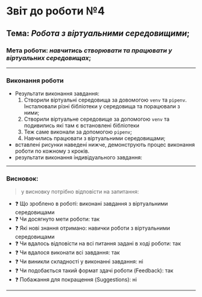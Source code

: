 # Звіт до роботи №4
## Тема: _Робота з віртуальними середовищими_;
### Мета роботи: _навчитись створювати та працювати у віртуальних середовищах_;

---
### Виконання роботи
- Результати виконання завдання:
    1. Створили віртуальні середовища за довомогою `venv` та `pipenv`. Інсталювали різні бібліотеки у середовища та порацювали з ними;
    1. Створили віртуальне середовище за допомогою `venv` та подивились які там є встановлені бібліотеки
    1. Теж саме виконали за допомогою `pipenv`;
    1. Навчились працювати з віртуальними середовищами;
- вставлені рисунки наведені нижче, демонструють процес виконання роботи по кожному з кроків. 
- результати виконання індивідуального завдання:

---
### Висновок: 
> у висновку потрібно відповісти на запитання:

- :question: Що зроблено в роботі: виконані завдання з віртуальними середовищами
- :question: Чи досягнуто мети роботи: так
- :question: Які нові знання отримано: навички роботи з віртуальними середовищами
- :question: Чи вдалось відповісти на всі питання задані в ході роботи: так
- :question: Чи вдалося виконати всі завдання: так
- :question: Чи виникли складності у виконанні завдання: ні
- :question: Чи подобається такий формат здачі роботи (Feedback): так
- :question: Побажання для покращення (Suggestions): ні

---
